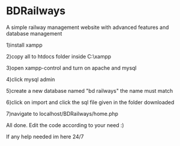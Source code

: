 # BDRailways
A simple railway management website with advanced features and database management

1)install xampp

2)copy all to htdocs folder inside C:\xampp

3)open xampp-control and turn on apache and mysql

4)click mysql admin

5)create a new database named "bd railways" the name must match

6)click on import and click the sql file given in the folder downloaded

7)navigate to localhost/BDRailways/home.php

All done. Edit the code according to your need :)

If any help needed im here 24/7
